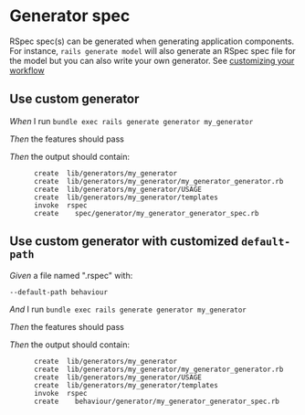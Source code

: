 # Generator spec

RSpec spec(s) can be generated when generating application components. For instance, `rails generate model` will also generate an RSpec spec file for the model but you can also write your own generator. See [customizing your workflow](https://guides.rubyonrails.org/generators.html#customizing-your-workflow)

## Use custom generator

_When_ I run `bundle exec rails generate generator my_generator`

_Then_ the features should pass

_Then_ the output should contain:

```
      create  lib/generators/my_generator
      create  lib/generators/my_generator/my_generator_generator.rb
      create  lib/generators/my_generator/USAGE
      create  lib/generators/my_generator/templates
      invoke  rspec
      create    spec/generator/my_generator_generator_spec.rb
```

## Use custom generator with customized `default-path`

_Given_ a file named ".rspec" with:

```
--default-path behaviour
```

_And_ I run `bundle exec rails generate generator my_generator`

_Then_ the features should pass

_Then_ the output should contain:

```
      create  lib/generators/my_generator
      create  lib/generators/my_generator/my_generator_generator.rb
      create  lib/generators/my_generator/USAGE
      create  lib/generators/my_generator/templates
      invoke  rspec
      create    behaviour/generator/my_generator_generator_spec.rb
```
